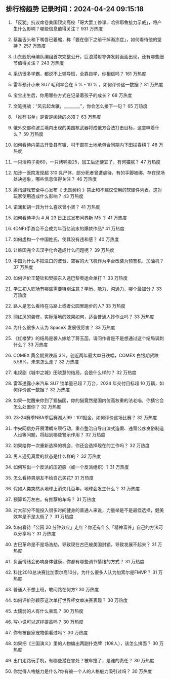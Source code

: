 
## 排行榜趋势 记录时间：2024-04-24 09:15:18
  
  1. 「反犹」抗议席卷美国顶尖高校「哥大罢工停课、哈佛耶鲁接力示威」，将产生什么影响？哪些信息值得关注？ 931 万热度
    
  2. 蔡磊舌头和下嘴唇已萎缩，称「要在倒下之前干掉渐冻症」，如何看待他的坚持？ 257 万热度
    
  3. 山东舰航母编队编组首次完整公开，巨浪潜射导弹发射画面出现，还有哪些细节值得关注？ 243 万热度
    
  4. 采访很多学霸，都说不上辅导班，全靠自学，你相信吗？ 161 万热度
    
  5. 雷军预计小米 SU7 毛利率会在 5 % - 10 % ，如何评价这一数据？ 81 万热度
    
  6. 宝宝出生后，你用哪些方式在记录着孩子的成长？ 68 万热度
    
  7. 文笔挑战：“风云起龙骧，________”，你会怎么接下一句？ 65 万热度
    
  8. 「推荐书单」是否是阅读的必须？ 63 万热度
    
  9. 俄外交部称波兰境内出现的美国核武器将成俄方合法打击目标，这意味着什么？ 59 万热度
    
  10. 如何看待内蒙古开鲁县有镇、村干部在土地承包合同期内下田拦春耕？ 48 万热度
    
  11. 一只活鸭子卖60，一只烤鸭卖25，加工后还便宜了，有何猫腻？ 47 万热度
    
  12. 加沙一医院发现超 310 具尸体，部分死者曾遭虐待，有的手脚被绑，存在现场处决迹象，哪些信息值得关注？ 46 万热度
    
  13. 腾讯游戏安全中心发布《 无畏契约 》禁止和不建议使用的软硬件列表，这对玩家使用造成什么影响？ 43 万热度
    
  14. 诺澜和胡一菲为什么喜欢曾小贤？ 41 万热度
    
  15. 如何看待华为 4 月 23 日正式发布问界新 M5 ？ 41 万热度
    
  16. 《DNF》手游会不会成为年百亿流水的爆款作品? 41 万热度
    
  17. 如何虚构一个中国姓氏，使其没有违和感？ 40 万热度
    
  18. 让韩国完全去汉字化会造成什么问题呢？ 39 万热度
    
  19. 中国为什么不把进口的波音、空客的大飞机作为平台改装为预警机、加油机？ 37 万热度
    
  20. 如何评价王楚钦和樊振东入选巴黎奥运会单打？ 33 万热度
    
  21. 学生初入职场有哪些需要特别注意？学历、能力、沟通力、哪个最加分？ 33 万热度
    
  22. 路人是怎么看待在马路上或者公园里跑步的人? 33 万热度
    
  23. 网红风的装修，实际落地的效果如何，适合普通人抄作业吗？ 33 万热度
    
  24. 为什么很多人认为 SpaceX 发展很厉害？ 33 万热度
    
  25. 《红楼梦》的结局是袭人嫁给了蒋玉菡，请问作者是不是想通过这个结局讽刺什么？ 33 万热度
    
  26. COMEX 黄金期货跌超 3%，创近两年最大单日跌幅，COMEX 白银期货跌 5.58%，未来怎么走？ 32 万热度
    
  27. 电视剧《城中之城》田晓慧的结局，会是什么样的？ 32 万热度
    
  28. 雷军透露小米汽车 SU7 锁单量已超 7 万台，2024 年交付目标超 10 万辆，如何评价这一数据？ 32 万热度
    
  29. 如果一觉醒来你到了猫猫国，你的猫竟然是国内位高权重的法老喵，你猜它会怎么处置你？ 32 万热度
    
  30. 23-24赛季NBA季后赛湖人99：101掘金，如何评价这场比赛？ 32 万热度
    
  31. 中央网信办开展清朗专项行动，重点整治自导自演式造假、违背公序良俗制造人设等问题，将起到哪些警示作用？ 32 万热度
    
  32. 如果给你一次重新选择的机会，你还会选择现在的工作吗？ 32 万热度
    
  33. 男人遇见真爱的状态是什么样的？ 32 万热度
    
  34. 如何写出一个反派的压迫感（或一个反派组织）? 31 万热度
    
  35. 怎么看待男朋友不给自己买花? 31 万热度
    
  36. 假如人类突然从地球上消失几百年，地球会发生什么？ 31 万热度
    
  37. 预算15万左右，有推荐的车吗？ 31 万热度
    
  38. 对大部分不能投入很多时间健身的普通人来说，力量举是不是最佳选择，健美效率是不是太低了？ 31 万热度
    
  39. 如何看待「公园 20 分钟效应」走红？你还有什么「精神富养」自己的方法可以分享吗？ 31 万热度
    
  40. 古巴革命是不是场浩劫，导致现在古巴被美国封锁，导致发展不起来？ 31 万热度
    
  41. 负面情绪会影响身体健康，你都有哪些调节情绪的方式？ 31 万热度
    
  42. 科比2010总决赛比加索尔高10分，为什么很多人认为加索尔是FMVP？ 31 万热度
    
  43. 普通人不想上班，敢问路在何方? 30 万热度
    
  44. 如何评价孙颖莎这次单打世界杯女单决赛表现？ 30 万热度
    
  45. 太懦弱的人有什么表现？ 30 万热度
    
  46. 写小说可以这样提高吗？ 30 万热度
    
  47. 你有被自家宠物偷看过吗？ 30 万热度
    
  48. 如果把《三国演义》里的人物编出两副扑克牌（108人），该怎么排面？ 30 万热度
    
  49. 出门走路玩手机，有哪些潜在害处？被车撞了，是谁的责任？ 30 万热度
    
  50. 你觉得人格魅力是什么?你有被一个人的人格魅力吸引过吗？ 30 万热度
    